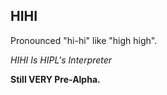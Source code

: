 HIHI
----

Pronounced "hi-hi" like "high high".

*HIHI Is HIPL's Interpreter*

**Still VERY Pre-Alpha.**
